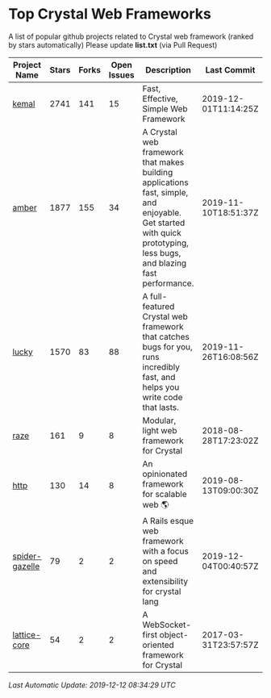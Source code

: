 # Top Crystal Web Frameworks

A list of popular github projects related to Crystal web framework (ranked by stars automatically)
Please update **list.txt** (via Pull Request)

| Project Name | Stars | Forks | Open Issues | Description | Last Commit |
| ------------ | ----- | ----- | ----------- | ----------- | ----------- |
| [kemal](https://github.com/kemalcr/kemal) |2741|141|15|Fast, Effective, Simple Web Framework|2019-12-01T11:14:25Z|
| [amber](https://github.com/amberframework/amber) |1877|155|34|A Crystal web framework that makes building applications fast, simple, and enjoyable. Get started with quick prototyping, less bugs, and blazing fast performance.|2019-11-10T18:51:37Z|
| [lucky](https://github.com/luckyframework/lucky) |1570|83|88|A full-featured Crystal web framework that catches bugs for you, runs incredibly fast, and helps you write code that lasts.|2019-11-26T16:08:56Z|
| [raze](https://github.com/samueleaton/raze) |161|9|8|Modular, light web framework for Crystal|2018-08-28T17:23:02Z|
| [http](https://github.com/onyxframework/http) |130|14|8|An opinionated framework for scalable web 🌎|2019-08-13T09:00:30Z|
| [spider-gazelle](https://github.com/spider-gazelle/spider-gazelle) |79|2|2|A Rails esque web framework with a focus on speed and extensibility for crystal lang|2019-12-04T00:40:57Z|
| [lattice-core](https://github.com/jasonl99/lattice-core) |54|2|2|A WebSocket-first object-oriented framework for Crystal|2017-03-31T23:57:57Z|

*Last Automatic Update: 2019-12-12 08:34:29 UTC*